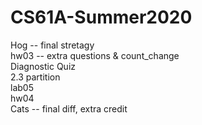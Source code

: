 # CS61A-Summer2020
Hog -- final stretagy  
hw03 -- extra questions & count_change  
Diagnostic Quiz  
2.3 partition  
lab05  
hw04  
Cats -- final diff, extra credit  